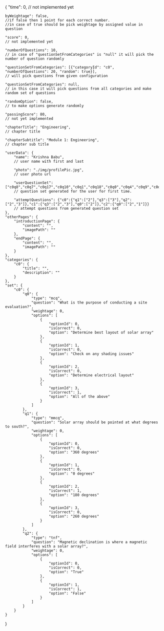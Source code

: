 {
	"time": 0,
    // not implemented yet
	
	byWeightage": false,
	//if false then 1 point for each correct number.
	//in case of true should be pick weightage by assigned value in question
	
	"score": 0,
    // not implemented yet

	"numberOfQuestions": 10,
    // in case of "questionSetFromCategories" is "null" it will pick the number of question randomly

	"questionSetFromCategories": [{"categoryId": "c0", "numberOfQuestions": 20, "random": true}],
    // will pick questions from given configuration

    "questionSetFromCategories": null,
    // in this case it will pick questions from all categories and make random set of questions

	"randomOption": false,
    // to make options generate randomly

	"passingScore": 80,
    // not yet implemented

	"chapterTitle": "Engineering",
    // chapter title

	"chapterSubtitle": "Module 1: Engineering",
    // chapter sub title

	"userData": {
		"name": "Krishna Babu",
        // user name with first and last

		"photo": "./img/profilePic.jpg",
        // user photo url

		"userQuestionSet": ["c0q8","c0q7","c0q17","c0q10","c0q1","c0q18","c0q0","c0q4","c0q9","c0q6","c0q2","c0q15","c0q14","c0q11","c0q3","c0q19","c0q5","c0q13","c0q12","c0q16"],
        // question set generated for the user for first time.

		"attemptQuestions": {"c0":{"q1":["2"],"q3":["3"],"q2":["2","3"]},"c1":{"q3":["2","3"],"q0":["2"]},"c2":{"q0":["2","1"]}}
        // attempt questions from generated question set
	},
	"otherPages": {
		"introductionPage": {
			"content": "",
			"imagePath": ""
		},
		"endPage": {
			"content": "",
			"imagePath": ""
		}
	},
	"categories": {
		"c0": {
			"title": "",
			"description": ""
		}
	},
	"set": {
		"c0": {
			"q0": {
				"type": "mcq",
				"question": "What is the purpose of conducting a site evaluation?",
				"weightage": 0,
				"options": [
					{
						"optionId": 0,
						"isCorrect": 0,
						"option": "Determine best layout of solar array"
					},
					{
						"optionId": 1,
						"isCorrect": 0,
						"option": "Check on any shading issues"
					},
					{
						"optionId": 2,
						"isCorrect": 0,
						"option": "Determine electrical layout"
					},
					{
						"optionId": 3,
						"isCorrect": 1,
						"option": "All of the above"
					}
				]
			},
			"q1": {
				"type": "mmcq",
				"question": "Solar array should be pointed at what degrees to south?",
				"weightage": 0,
				"options": [
					{
						"optionId": 0,
						"isCorrect": 0,
						"option": "360 degrees"
					},
					{
						"optionId": 1,
						"isCorrect": 0,
						"option": "0 degrees"
					},
					{
						"optionId": 2,
						"isCorrect": 1,
						"option": "180 degrees"
					},
					{
						"optionId": 3,
						"isCorrect": 0,
						"option": "260 degrees"
					}
				]
			},
			"q2": {
				"type": "tnf",
				"question": "Magnetic declination is where a magnetic field interferes with a solar array?",
				"weightage": 0,
				"options": [
					{
						"optionId": 0,
						"isCorrect": 0,
						"option": "True"
					},
					{
						"optionId": 1,
						"isCorrect": 1,
						"option": "False"
					}
				]
			}
		}
	}
}